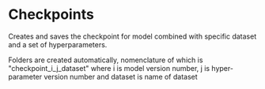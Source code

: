 # Checkpoints

Creates and saves the checkpoint for model combined with specific dataset and a set of hyperparameters.

Folders are created automatically, nomenclature of which is "checkpoint_i_j_dataset" where i is model version number,
j is hyper-parameter version number and dataset is name of dataset
